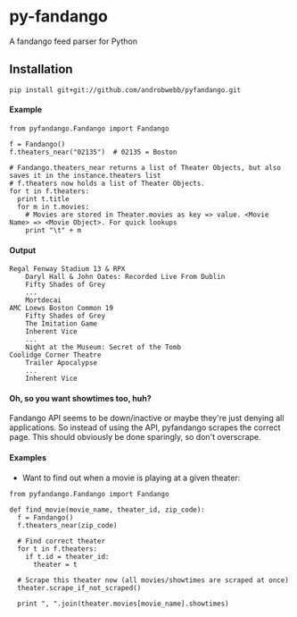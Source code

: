 # py-fandango
A fandango feed parser for Python

## Installation
`pip install git+git://github.com/androbwebb/pyfandango.git`

#### Example
```
from pyfandango.Fandango import Fandango

f = Fandango()
f.theaters_near("02135")  # 02135 = Boston

# Fandango.theaters_near returns a list of Theater Objects, but also saves it in the instance.theaters list
# f.theaters now holds a list of Theater Objects.
for t in f.theaters:
  print t.title
  for m in t.movies:
    # Movies are stored in Theater.movies as key => value. <Movie Name> => <Movie Object>. For quick lookups
    print "\t" + m
```

#### Output
```
Regal Fenway Stadium 13 & RPX
	Daryl Hall & John Oates: Recorded Live From Dublin
	Fifty Shades of Grey
	...
	Mortdecai
AMC Loews Boston Common 19
	Fifty Shades of Grey
	The Imitation Game
	Inherent Vice
	...
	Night at the Museum: Secret of the Tomb
Coolidge Corner Theatre
	Trailer Apocalypse
	...
	Inherent Vice
````


#### Oh, so you want showtimes too, huh?
Fandango API seems to be down/inactive or maybe they're just denying all applications. So instead of using the API, pyfandango scrapes the correct page. This should obviously be done sparingly, so don't overscrape.

#### Examples
- Want to find out when a movie is playing at a given theater:
```
from pyfandango.Fandango import Fandango

def find_movie(movie_name, theater_id, zip_code):
  f = Fandango()
  f.theaters_near(zip_code)

  # Find correct theater
  for t in f.theaters:
    if t.id = theater_id:
      theater = t
  
  # Scrape this theater now (all movies/showtimes are scraped at once)
  theater.scrape_if_not_scraped()
  
  print ", ".join(theater.movies[movie_name].showtimes)
```
